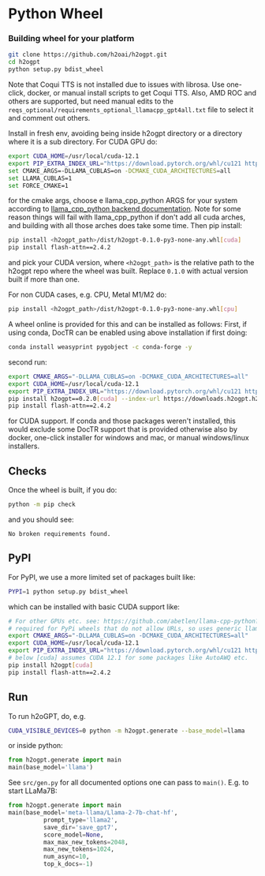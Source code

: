 # Python Wheel

### Building wheel for your platform

```bash
git clone https://github.com/h2oai/h2ogpt.git
cd h2ogpt
python setup.py bdist_wheel
```
Note that Coqui TTS is not installed due to issues with librosa.  Use one-click, docker, or manual install scripts to get Coqui TTS.  Also, AMD ROC and others are supported, but need manual edits to the `reqs_optional/requirements_optional_llamacpp_gpt4all.txt` file to select it and comment out others.

Install in fresh env, avoiding being inside h2ogpt directory or a directory where it is a sub directory.  For CUDA GPU do:
```bash
export CUDA_HOME=/usr/local/cuda-12.1
export PIP_EXTRA_INDEX_URL="https://download.pytorch.org/whl/cu121 https://huggingface.github.io/autogptq-index/whl/cu121"
set CMAKE_ARGS=-DLLAMA_CUBLAS=on -DCMAKE_CUDA_ARCHITECTURES=all
set LLAMA_CUBLAS=1
set FORCE_CMAKE=1
```
for the cmake args, choose e llama_cpp_python ARGS for your system according to [llama_cpp_python backend documentation](https://github.com/abetlen/llama-cpp-python?tab=readme-ov-file#supported-backends).  Note for some reason things will fail with llama_cpp_python if don't add all cuda arches, and building with all those arches does take some time.
Then pip install:
```bash
pip install <h2ogpt_path>/dist/h2ogpt-0.1.0-py3-none-any.whl[cuda]
pip install flash-attn==2.4.2
```
and pick your CUDA version, where `<h2ogpt_path>` is the relative path to the h2ogpt repo where the wheel was built. Replace `0.1.0` with actual version built if more than one.

For non CUDA cases, e.g. CPU, Metal M1/M2 do:
```bash
pip install <h2ogpt_path>/dist/h2ogpt-0.1.0-py3-none-any.whl[cpu]
```

A wheel online is provided for this and can be installed as follows:
First, if using conda, DocTR can be enabled using above installation if first doing:
```bash
conda install weasyprint pygobject -c conda-forge -y
```
second run:
```bash
export CMAKE_ARGS="-DLLAMA_CUBLAS=on -DCMAKE_CUDA_ARCHITECTURES=all"
export CUDA_HOME=/usr/local/cuda-12.1
export PIP_EXTRA_INDEX_URL="https://download.pytorch.org/whl/cu121 https://huggingface.github.io/autogptq-index/whl/cu121"
pip install h2ogpt==0.2.0[cuda] --index-url https://downloads.h2ogpt.h2o.ai --extra-index-url https://pypi.org/simple --no-cache
pip install flash-attn==2.4.2
```
for CUDA support.  If conda and those packages weren't installed, this would exclude some DocTR support that is provided otherwise also by  docker, one-click installer for windows and mac, or manual windows/linux installers.

## Checks
Once the wheel is built, if you do:
```bash
python -m pip check
```
and you should see:
```text
No broken requirements found.
```

## PyPI

For PyPI, we use a more limited set of packages built like:
```bash
PYPI=1 python setup.py bdist_wheel
```
which can be installed with basic CUDA support like:
```bash
# For other GPUs etc. see: https://github.com/abetlen/llama-cpp-python?tab=readme-ov-file#supported-backends
# required for PyPi wheels that do not allow URLs, so uses generic llama_cpp_python package:
export CMAKE_ARGS="-DLLAMA_CUBLAS=on -DCMAKE_CUDA_ARCHITECTURES=all"
export CUDA_HOME=/usr/local/cuda-12.1
export PIP_EXTRA_INDEX_URL="https://download.pytorch.org/whl/cu121 https://huggingface.github.io/autogptq-index/whl/cu121"
# below [cuda] assumes CUDA 12.1 for some packages like AutoAWQ etc.
pip install h2ogpt[cuda]
pip install flash-attn==2.4.2
```

## Run

To run h2oGPT, do, e.g.
```bash
CUDA_VISIBLE_DEVICES=0 python -m h2ogpt.generate --base_model=llama
```
or inside python:
```python
from h2ogpt.generate import main
main(base_model='llama')
```
See `src/gen.py` for all documented options one can pass to `main()`.  E.g. to start LLaMa7B:
```python
from h2ogpt.generate import main
main(base_model='meta-llama/Llama-2-7b-chat-hf',
          prompt_type='llama2',
          save_dir='save_gpt7',
          score_model=None,
          max_max_new_tokens=2048,
          max_new_tokens=1024,
          num_async=10,
          top_k_docs=-1)
```

